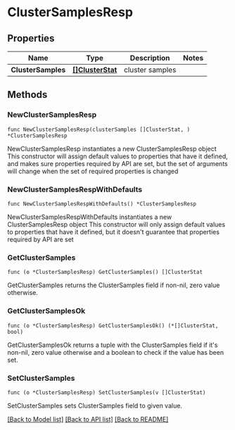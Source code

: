 # ClusterSamplesResp

## Properties

Name | Type | Description | Notes
------------ | ------------- | ------------- | -------------
**ClusterSamples** | [**[]ClusterStat**](ClusterStat.md) | cluster samples | 

## Methods

### NewClusterSamplesResp

`func NewClusterSamplesResp(clusterSamples []ClusterStat, ) *ClusterSamplesResp`

NewClusterSamplesResp instantiates a new ClusterSamplesResp object
This constructor will assign default values to properties that have it defined,
and makes sure properties required by API are set, but the set of arguments
will change when the set of required properties is changed

### NewClusterSamplesRespWithDefaults

`func NewClusterSamplesRespWithDefaults() *ClusterSamplesResp`

NewClusterSamplesRespWithDefaults instantiates a new ClusterSamplesResp object
This constructor will only assign default values to properties that have it defined,
but it doesn't guarantee that properties required by API are set

### GetClusterSamples

`func (o *ClusterSamplesResp) GetClusterSamples() []ClusterStat`

GetClusterSamples returns the ClusterSamples field if non-nil, zero value otherwise.

### GetClusterSamplesOk

`func (o *ClusterSamplesResp) GetClusterSamplesOk() (*[]ClusterStat, bool)`

GetClusterSamplesOk returns a tuple with the ClusterSamples field if it's non-nil, zero value otherwise
and a boolean to check if the value has been set.

### SetClusterSamples

`func (o *ClusterSamplesResp) SetClusterSamples(v []ClusterStat)`

SetClusterSamples sets ClusterSamples field to given value.



[[Back to Model list]](../README.md#documentation-for-models) [[Back to API list]](../README.md#documentation-for-api-endpoints) [[Back to README]](../README.md)


